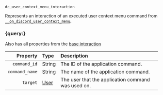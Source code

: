 `dc_user_context_menu_interaction`

Represents an interaction of an executed user context menu command from
[`__on_discord_user_context_menu`](/events/discord-user-context-menu.md).


### {query:}

Also has all properties from the [base interaction](/values/interactions/interaction.md)

|       Property | Type                    | Description                                        |
|---------------:|:------------------------|:---------------------------------------------------|
|   `command_id` | String                  | The ID of the application command.                 |
| `command_name` | String                  | The name of the application command.               |
|       `target` | [User](/values/user.md) | The user that the application command was used on. |